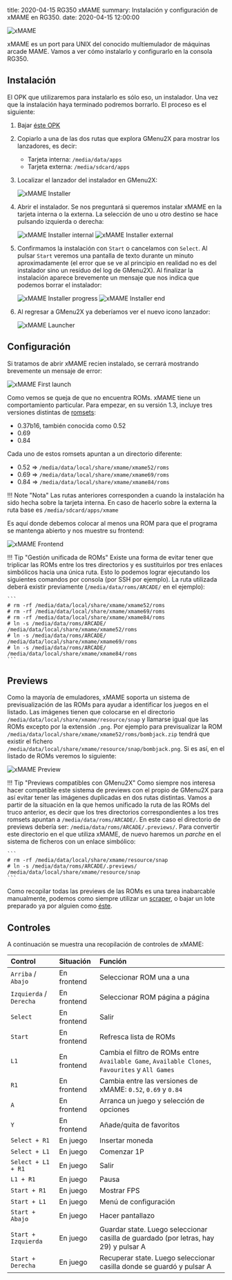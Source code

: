 title: 2020-04-15 RG350 xMAME
summary: Instalación y configuración de xMAME en RG350.
date: 2020-04-15 12:00:00

![xMAME](/images/posts/xmame_logo.png)

xMAME es un port para UNIX del conocido multiemulador de máquinas arcade MAME. Vamos a ver cómo instalarlo y configurarlo en la consola RG350.

## Instalación

El OPK que utilizaremos para instalarlo es sólo eso, un instalador. Una vez que la instalación haya terminado podremos borrarlo. El proceso es el siguiente:

1. Bajar [éste OPK](https://github.com/retrogamehandheld/OpenDingux/raw/master/Emulators/XMAME_2014-12-31.opk)
2. Copiarlo a una de las dos rutas que explora GMenu2X para mostrar los lanzadores, es decir:

    * Tarjeta interna: `/media/data/apps`
    * Tarjeta externa: `/media/sdcard/apps`

3. Localizar el lanzador del instalador en GMenu2X:

    ![xMAME Installer](/images/posts/xmame_installer.png)

4. Abrir el instalador. Se nos preguntará si queremos instalar xMAME en la tarjeta interna o la externa. La selección de uno u otro destino se hace pulsando izquierda o derecha:

    ![xMAME Installer internal](/images/posts/xmame_installer_int.png)
    ![xMAME Installer external](/images/posts/xmame_installer_ext.png)

5. Confirmamos la instalación con `Start` o cancelamos con `Select`. Al pulsar `Start` veremos una pantalla de texto durante un minuto aproximadamente (el error que se ve al principio en realidad no es del instalador sino un resíduo del log de GMenu2X). Al finalizar la instalación aparece brevemente un mensaje que nos indica que podemos borrar el instalador:

    ![xMAME Installer progress](/images/posts/xmame_installing_progress.png)
    ![xMAME Installer end](/images/posts/xmame_installing_end.png)

6. Al regresar a GMenu2X ya deberíamos ver el nuevo icono lanzador:

    ![xMAME Launcher](/images/posts/xmame_launcher.png)

## Configuración

Si tratamos de abrir xMAME recien instalado, se cerrará mostrando brevemente un mensaje de error:

![xMAME First launch](/images/posts/xmame_first_launch.png)

Como vemos se queja de que no encuentra ROMs. xMAME tiene un comportamiento particular. Para empezar, en su versión 1.3, incluye tres versiones distintas de [romsets](http://www.progettosnaps.net/dats/MAME/):

* 0.37b16, también conocida como 0.52
* 0.69
* 0.84

Cada uno de estos romsets apuntan a un directorio diferente:

* 0.52 => `/media/data/local/share/xmame/xmame52/roms`
* 0.69 => `/media/data/local/share/xmame/xmame69/roms`
* 0.84 => `/media/data/local/share/xmame/xmame84/roms`

!!! Note "Nota"
    Las rutas anteriores corresponden a cuando la instalación ha sido hecha sobre la tarjeta interna. En caso de hacerlo sobre la externa la ruta base es `/media/sdcard/apps/xmame`

Es aquí donde debemos colocar al menos una ROM para que el programa se mantenga abierto y nos muestre su frontend:

![xMAME Frontend](/images/posts/xmame_frontend.png)

!!! Tip "Gestión unificada de ROMs"
    Existe una forma de evitar tener que triplicar las ROMs entre los tres directorios y es sustituirlos por tres enlaces simbólicos hacia una única ruta. Esto lo podemos lograr ejecutando los siguientes comandos por consola (por SSH por ejemplo). La ruta utilizada deberá existir previamente (`/media/data/roms/ARCADE/` en el ejemplo):

    ```
    # rm -rf /media/data/local/share/xmame/xmame52/roms
    # rm -rf /media/data/local/share/xmame/xmame69/roms
    # rm -rf /media/data/local/share/xmame/xmame84/roms
    # ln -s /media/data/roms/ARCADE/ /media/data/local/share/xmame/xmame52/roms
    # ln -s /media/data/roms/ARCADE/ /media/data/local/share/xmame/xmame69/roms
    # ln -s /media/data/roms/ARCADE/ /media/data/local/share/xmame/xmame84/roms
    ```

## Previews

Como la mayoría de emuladores, xMAME soporta un sistema de previsualización de las ROMs para ayudar a identificar los juegos en el listado. Las imágenes tienen que colocarse en el directorio `/media/data/local/share/xmame/resource/snap` y llamarse igual que las ROMs excepto por la extensión `.png`. Por ejemplo para previsualizar la ROM `/media/data/local/share/xmame/xmame52/roms/bombjack.zip` tendrá que existir el fichero `/media/data/local/share/xmame/resource/snap/bombjack.png`. Si es así, en el listado de ROMs veremos lo siguiente:

![xMAME Preview](/images/posts/xmame_preview.png)

!!! Tip "Previews compatibles con GMenu2X"
    Como siempre nos interesa hacer compatible este sistema de previews con el propio de GMenu2X para así evitar tener las imágenes duplicadas en dos rutas distintas. Vamos a partir de la situación en la que hemos unificado la ruta de las ROMs del truco anterior, es decir que los tres directorios correspondientes a los tres romsets apuntan a `/media/data/roms/ARCADE/`. En este caso el directorio de previews debería ser: `/media/data/roms/ARCADE/.previews/`. Para convertir este directorio en el que utiliza xMAME, de nuevo haremos un *parche* en el sistema de ficheros con un enlace simbólico:

    ```
    # rm -rf /media/data/local/share/xmame/resource/snap
    # ln -s /media/data/roms/ARCADE/.previews/ /media/data/local/share/xmame/resource/snap
    ```

Como recopilar todas las previews de las ROMs es una tarea inabarcable manualmente, podemos como siempre utilizar un [scraper](/2020-01-11-rg350_scraper.html), o bajar un lote preparado ya por alguien como [éste](https://www.dropbox.com/s/j8jijasfww5e6xb/xmame_snapshot_1.0.tar.gz?dl=0).

## Controles

A continuación se muestra una recopilación de controles de xMAME:

|Control|Situación|Función|
|:------|:--------|:------|
|`Arriba` / `Abajo`|En frontend|Seleccionar ROM una a una|
|`Izquierda` / `Derecha`|En frontend|Seleccionar ROM página a página|
|`Select`|En frontend|Salir|
|`Start`|En frontend|Refresca lista de ROMs|
|`L1`|En frontend|Cambia el filtro de ROMs entre `Available Game`, `Available Clones`, `Favourites` y `All Games`|
|`R1`|En frontend|Cambia entre las versiones de xMAME: `0.52`, `0.69` y `0.84`|
|`A`|En frontend|Arranca un juego y selección de opciones|
|`Y`|En frontend|Añade/quita de favoritos|
|`Select + R1`|En juego|Insertar moneda|
|`Select + L1`|En juego|Comenzar 1P|
|`Select + L1 + R1`|En juego|Salir|
|`L1 + R1`|En juego|Pausa|
|`Start + R1`|En juego|Mostrar FPS|
|`Start + L1`|En juego|Menú de configuración|
|`Start + Abajo`|En juego|Hacer pantallazo|
|`Start + Izquierda`|En juego|Guardar state. Luego seleccionar casilla de guardado (por letras, hay 29) y pulsar A|
|`Start + Derecha`|En juego|Recuperar state. Luego seleccionar casilla donde se guardó y pulsar A|
